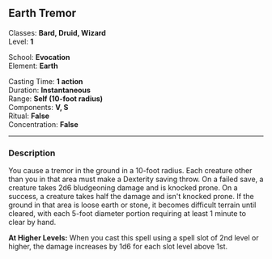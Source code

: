 ## Earth Tremor

Classes: **Bard, Druid, Wizard**  
Level: **1**  

School: **Evocation**  
Element: **Earth**  

Casting Time: **1 action**  
Duration: **Instantaneous**  
Range: **Self (10-foot radius)**  
Components: **V, S**  
Ritual: **False**  
Concentration: **False**  

------

### Description

You cause a tremor in the ground in a 10-foot radius. Each creature other than you in that area must make a Dexterity saving throw. On a failed save, a creature takes 2d6 bludgeoning damage and is knocked prone. On a success, a creature takes half the damage and isn't knocked prone. If the ground in that area is loose earth or stone, it becomes difficult terrain until cleared, with each 5-foot diameter portion requiring at least 1 minute to clear by hand.

**At Higher Levels:** When you cast this spell using a spell slot of 2nd level or higher, the damage increases by 1d6 for each slot level above 1st.